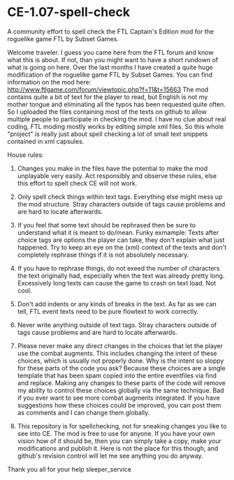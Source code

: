 CE-1.07-spell-check
===================

A community effort to spell check the FTL Captain's Edition mod for the roguelike game FTL by Subset Games.

Welcome traveler. I guess you came here from the FTL forum and know what this is about. 
If not, than you might want to have a short rundown of what is going on here.
Over the last months I have created a quite huge modification of the roguelike game FTL by Subset Games. You can find information on the mod here:
http://www.ftlgame.com/forum/viewtopic.php?f=11&t=15663
The mod contains quite a bit of text for the player to read, but English is not my mother tongue and eliminating all the typos has been requested quite often.
So I uploaded the files containing most of the texts on github to allow multiple people to participate in checking the mod.
I have no clue about real coding, FTL moding mostly works by editing simple xml files. 
So this whole "project" is really just about spell checking a lot of small text snippets contained in xml capsules.



House rules:

1. Changes you make in the files have the potential to make the mod unplayable very easily. 
Act responsibly and observe these rules, else this effort to spell check CE will not work.

2. Only spell check things within text tags. Everything else might mess up the mod structure. Stray characters outside of tags cause problems and are hard to locate afterwards.

3. If you feel that some text should be rephrased then be sure to understand what it is meant to do/mean. Funky exmample: Texts after choice tags are options the player can take, they don't explain what just happened. Try to keep an eye on the (xml) context of the texts and don't completely rephrase things if it is not absolutely necessary.

4. If you have to rephrase things, do not exeed the number of characters the text originally had, 
especially when the text was already pretty long. Excessively long texts can cause the game to crash on text load. Not cool.

5. Don't add indents or any kinds of breaks in the text. As far as we can tell, FTL event texts need to be pure flowtext to work correctly.

6. Never write anything outside of text tags. Stray characters outside of tags cause problems and are hard to locate afterwards.

7. Please never make any direct changes in the choices that let the player use the combat augments. This includes changing the intent of these choices, which is usually not properly done. Why is the intent so sloppy for these parts of the code you ask? Because these choices are a single template that has been spam copied into the entire eventfiles via find and replace. Making any changes to these parts of the code will remove my ability to control these choices globally via the same technique. Bad if you ever want to see more combat augments integrated. If you have suggestions how these choices could be improved, you can post them as comments and I can change them globally.

8. This repository is for spellchecking, not for sneaking changes you like to see into CE. The mod is free to use for anyone. If you have your own vision how of it should be, then you can simply take a copy, make your modifications and publish it. Here is not the place for this though, and github's revision control will let me see anything you do anyway.




Thank you all for your help
sleeper_service
